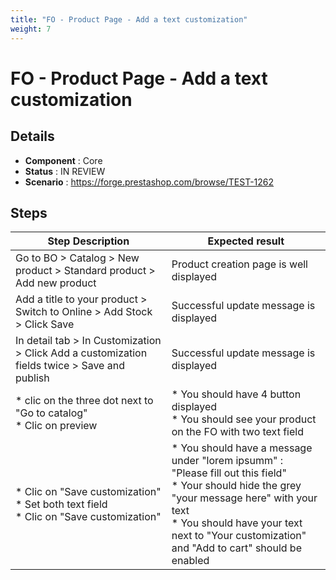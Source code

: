 ```yaml
---
title: "FO - Product Page - Add a text customization"
weight: 7
---
```


# FO - Product Page - Add a text customization
## Details
* **Component** : Core
* **Status** : IN REVIEW
* **Scenario** : https://forge.prestashop.com/browse/TEST-1262

## Steps
| Step Description | Expected result |
| ----- | ----- |
| Go to BO > Catalog > New product > Standard product > Add new product | Product creation page is well displayed |
| Add a title to your product > Switch to Online > Add Stock > Click Save | Successful update message is displayed |
| In detail tab > In Customization > Click Add a customization fields twice > Save and publish | Successful update message is displayed |
| * clic on the three dot next to "Go to catalog" <br> * Clic on preview | * You should have 4 button displayed<br> * You should see your product on the FO with two text field |
| * Clic on "Save customization"<br> * Set both text field <br> * Clic on "Save customization" | * You should have a message under "lorem ipsumm" : "Please fill out this field"<br> * Your should hide the grey "your message here" with your text <br> * You should have your text next to "Your customization" and "Add to cart" should be enabled |
